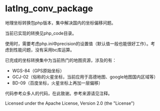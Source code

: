 latlng_conv_package
===================

地理坐标转换包php版本，集中解决国内的坐标偏移问题。

当前已实现的转换见php_code目录。

使用时，需要考虑php.ini中precision的设置值（默认值一般也能很好工作）。考虑到性能问题，没有采用bc库运算。

已完成的坐标转换集中为当前热门的地图资源，涉及的有：
   - WGS-84（GPS原始坐标）
   - GCJ-02（俗称的火星坐标，当前应用于高德地图、google地图国内区域等）
   - BD-09（百度坐标，火星坐标上再加一层偏移）

代码参考众多人的代码，在此致谢。参考来源请见注释。

Licensed under the Apache License, Version 2.0 (the "License")
